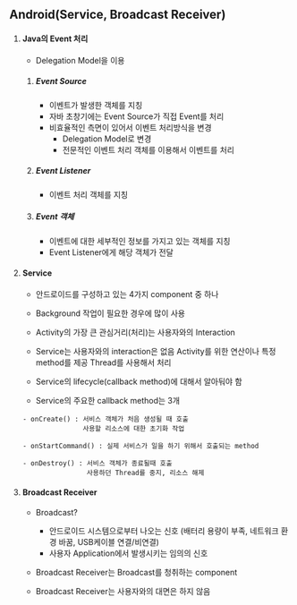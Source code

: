 ## Android(Service, Broadcast Receiver)

1. #### Java의 Event 처리

   - Delegation Model을 이용

   1. ##### Event Source

      - 이벤트가 발생한 객체를 지칭
      - 자바 초창기에는 Event Source가 직접 Event를 처리
      - 비효율적인 측면이 있어서 이벤트 처리방식을 변경
        - Delegation Model로 변경
        - 전문적인 이벤트 처리 객체를 이용해서 이벤트를 처리

   2. #####   Event Listener

      - 이벤트 처리 객체를 지칭

   3. ##### Event 객체

      - 이벤트에 대한 세부적인 정보를 가지고 있는 객체를 지칭
      -  Event Listener에게 해당 객체가 전달

2. #### Service

   - 안드로이드를 구성하고 있는 4가지 component 중 하나

   - Background 작업이 필요한 경우에 많이 사용

   - Activity의 가장 큰 관심거리(처리)는 사용자와의 Interaction

   - Service는 사용자와의 interaction은 없음
     Activity를 위한 연산이나 특정 method를 제공
     Thread를 사용해서 처리

   - Service의 lifecycle(callback method)에 대해서 알아둬야 함

   -  Service의 주요한 callback method는 3개

     ```
     - onCreate() : 서비스 객체가 처음 생성될 때 호출
                    사용할 리소스에 대한 초기화 작업
                    
     - onStartCommand() : 실제 서비스가 일을 하기 위해서 호출되는 method
     
     - onDestroy() : 서비스 객체가 종료될때 호출
                     사용하던 Thread를 중지, 리소스 해제
     ```

3. #### Broadcast Receiver

   - Broadcast?
     - 안드로이드 시스템으로부터 나오는 신호
        (배터리 용량이 부족, 네트워크 환경 바꿈, USB케이블 연결/비연결)
     - 사용자 Application에서 발생시키는 임의의 신호

   - Broadcast Receiver는 Broadcast를 청취하는 component
   - Broadcast Receiver는 사용자와의 대면은 하지 않음
